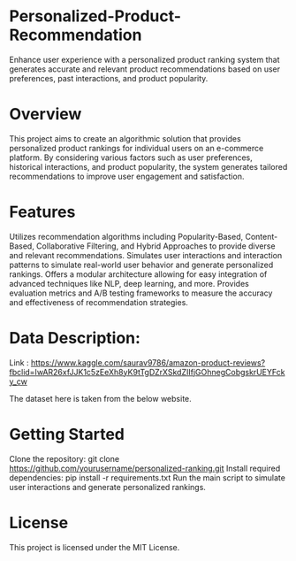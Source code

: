 # Personalized-Product-Recommendation
Enhance user experience with a personalized product ranking system that generates accurate and relevant product recommendations based on user preferences, 
past interactions, and product popularity.

# Overview
This project aims to create an algorithmic solution that provides personalized product rankings for individual users on an e-commerce platform. 
By considering various factors such as user preferences, historical interactions, and product popularity, the system generates tailored recommendations to improve user 
engagement and satisfaction.

# Features
Utilizes recommendation algorithms including Popularity-Based, Content-Based, Collaborative Filtering, and Hybrid Approaches to provide diverse and relevant recommendations.
Simulates user interactions and interaction patterns to simulate real-world user behavior and generate personalized rankings.
Offers a modular architecture allowing for easy integration of advanced techniques like NLP, deep learning, and more.
Provides evaluation metrics and A/B testing frameworks to measure the accuracy and effectiveness of recommendation strategies.

# Data Description:
Link : https://www.kaggle.com/saurav9786/amazon-product-reviews?fbclid=IwAR26xfJJK1c5zEeXh8yK9tTgDZrXSkdZIIfjGOhnegCobgskrUEYFcky_cw

The dataset here is taken from the below website.

# Getting Started
Clone the repository: git clone https://github.com/yourusername/personalized-ranking.git
Install required dependencies: pip install -r requirements.txt
Run the main script to simulate user interactions and generate personalized rankings.


# License
This project is licensed under the MIT License.


